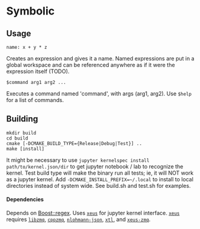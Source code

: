 # Symbolic

## Usage

```
name: x + y * z
```

Creates an expression and gives it a name. Named expressions are put in a global workspace and can be referenced anywhere as if it were the expression itself (TODO). 

```
$command arg1 arg2 ...
```

Executes a command named 'command', with args (arg1, arg2). Use ```$help``` for a list of commands.

## Building

```
mkdir build
cd build
cmake [-DCMAKE_BUILD_TYPE={Release|Debug|Test}] ..
make [install]
```

It might be necessary to use ```jupyter kernelspec install path/to/kernel.json/dir``` to get jupyter notebook / lab to recognize the kernel. Test build type will make the binary run all tests; ie, it will NOT work as a jupyter kernel. Add ```-DCMAKE_INSTALL_PREFIX=~/.local``` to install to local directories instead of system wide. See build.sh and test.sh for examples.

#### Dependencies
Depends on [Boost::regex](https://www.boost.org/doc/libs/1_85_0/libs/regex/doc/html/index.html). Uses [```xeus```](https://github.com/jupyter-xeus/xeus) for jupyter kernel interface. [```xeus```](https://github.com/jupyter-xeus/xeus) requires [```libzmq```](https://github.com/zeromq/libzmq), [```cppzmq```](https://github.com/zeromq/cppzmq), [```nlohmann-json```](https://github.com/nlohmann/json), [```xtl```](https://github.com/xtensor-stack/xtl), and [```xeus-zmq```](https://github.com/jupyter-xeus/xeus-zmq).
